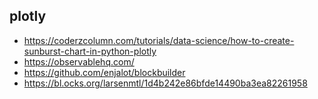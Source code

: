 ## plotly

- https://coderzcolumn.com/tutorials/data-science/how-to-create-sunburst-chart-in-python-plotly
- https://observablehq.com/
- https://github.com/enjalot/blockbuilder
- https://bl.ocks.org/larsenmtl/1d4b242e86bfde14490ba3ea82261958
